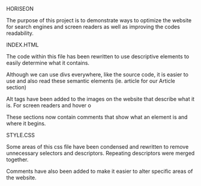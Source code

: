 HORISEON

The purpose of this project is to demonstrate ways to optimize the website for search engines and screen readers as well as improving the codes readability. 

INDEX.HTML 

The code within this file has been rewritten to use descriptive elements to easily determine what it contains. 

Although we can use divs everywhere, like the source code, it is easier to use and also read these semantic elements (ie. article for our Article section) 

Alt tags have been added to the images on the website that describe what it is. For screen readers and hover o

These sections now contain comments that show what an element is and where it begins.  

STYLE.CSS

Some areas of this css file have been condensed and rewritten to remove unnecessary selectors and descriptors. Repeating descriptors were merged together.

Comments have also been added to make it easier to alter specific areas of the website.




